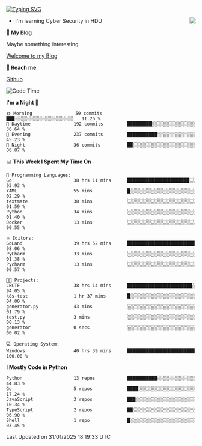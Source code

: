 [![Typing SVG](https://readme-typing-svg.herokuapp.com?font=Fira+Code&pause=1000&random=false&width=450&height=60&lines=Hello+%F0%9F%91%8B%F0%9F%8F%BB;I'm+JBNRZ)](https://git.io/typing-svg)

<a href="#">
  <img align="right" src="https://github-readme-stats.vercel.app/api?username=JBNRZ&show_icons=true&bg_color=15,f2f7fd,E0EAFC" />
</a>

- I'm learning Cyber Security in HDU

 **🌱 My Blog**

Maybe something interesting

[Welcome to my Blog](https://jbnrz.com.cn/)

 **💬 Reach me** 

[Github](https://github.com/JBNRZ)


<!--START_SECTION:waka-->
![Code Time](http://img.shields.io/badge/Code%20Time-908%20hrs%208%20mins-blue)

**I'm a Night 🦉** 

```text
🌞 Morning                59 commits          ███░░░░░░░░░░░░░░░░░░░░░░   11.26 % 
🌆 Daytime                192 commits         █████████░░░░░░░░░░░░░░░░   36.64 % 
🌃 Evening                237 commits         ███████████░░░░░░░░░░░░░░   45.23 % 
🌙 Night                  36 commits          ██░░░░░░░░░░░░░░░░░░░░░░░   06.87 % 
```


📊 **This Week I Spent My Time On** 

```text
💬 Programming Languages: 
Go                       38 hrs 11 mins      ███████████████████████░░   93.93 % 
YAML                     55 mins             █░░░░░░░░░░░░░░░░░░░░░░░░   02.29 % 
textmate                 38 mins             ░░░░░░░░░░░░░░░░░░░░░░░░░   01.59 % 
Python                   34 mins             ░░░░░░░░░░░░░░░░░░░░░░░░░   01.40 % 
Docker                   13 mins             ░░░░░░░░░░░░░░░░░░░░░░░░░   00.55 % 

🔥 Editors: 
GoLand                   39 hrs 52 mins      █████████████████████████   98.06 % 
PyCharm                  33 mins             ░░░░░░░░░░░░░░░░░░░░░░░░░   01.38 % 
Pycharm                  13 mins             ░░░░░░░░░░░░░░░░░░░░░░░░░   00.57 % 

🐱‍💻 Projects: 
CBCTF                    38 hrs 14 mins      ████████████████████████░   94.05 % 
k8s-test                 1 hr 37 mins        █░░░░░░░░░░░░░░░░░░░░░░░░   04.00 % 
generator.py             43 mins             ░░░░░░░░░░░░░░░░░░░░░░░░░   01.79 % 
test.py                  3 mins              ░░░░░░░░░░░░░░░░░░░░░░░░░   00.13 % 
generator                0 secs              ░░░░░░░░░░░░░░░░░░░░░░░░░   00.02 % 

💻 Operating System: 
Windows                  40 hrs 39 mins      █████████████████████████   100.00 % 
```

**I Mostly Code in Python** 

```text
Python                   13 repos            ███████████░░░░░░░░░░░░░░   44.83 % 
Go                       5 repos             ████░░░░░░░░░░░░░░░░░░░░░   17.24 % 
JavaScript               3 repos             ███░░░░░░░░░░░░░░░░░░░░░░   10.34 % 
TypeScript               2 repos             ██░░░░░░░░░░░░░░░░░░░░░░░   06.90 % 
Shell                    1 repo              █░░░░░░░░░░░░░░░░░░░░░░░░   03.45 % 
```




 Last Updated on 31/01/2025 18:19:33 UTC
<!--END_SECTION:waka-->
